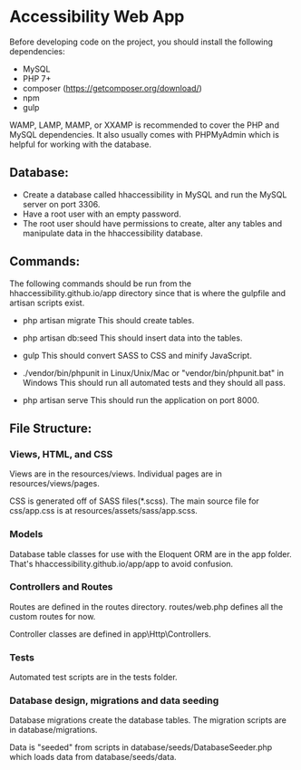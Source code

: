 # Accessibility Web App

Before developing code on the project, you should install the following dependencies:

- MySQL
- PHP 7+
- composer (https://getcomposer.org/download/)
- npm
- gulp

WAMP, LAMP, MAMP, or XXAMP is recommended to cover the PHP and MySQL dependencies.  It also usually comes with PHPMyAdmin which is helpful for working with the database.


## Database:
- Create a database called hhaccessibility in MySQL and run the MySQL server on port 3306.
- Have a root user with an empty password.
- The root user should have permissions to create, alter any tables and manipulate data in the hhaccessibility database.

## Commands:
The following commands should be run from the hhaccessibility.github.io/app directory since that is where the gulpfile and artisan scripts exist.

- php artisan migrate
	This should create tables.

- php artisan db:seed
	This should insert data into the tables.

- gulp
	This should convert SASS to CSS and minify JavaScript.

- ./vendor/bin/phpunit in Linux/Unix/Mac or "vendor/bin/phpunit.bat" in Windows
	This should run all automated tests and they should all pass.

- php artisan serve
	This should run the application on port 8000.

## File Structure:
### Views, HTML, and CSS
Views are in the resources/views.  Individual pages are in resources/views/pages.

CSS is generated off of SASS files(*.scss).  The main source file for css/app.css is at resources/assets/sass/app.scss.

### Models
Database table classes for use with the Eloquent ORM are in the app folder.  That's hhaccessibility.github.io/app/app to avoid confusion.

### Controllers and Routes
Routes are defined in the routes directory.  routes/web.php defines all the custom routes for now.

Controller classes are defined in app\Http\Controllers.

### Tests
Automated test scripts are in the tests folder.

### Database design, migrations and data seeding
Database migrations create the database tables.  The migration scripts are in database/migrations.

Data is "seeded" from scripts in database/seeds/DatabaseSeeder.php which loads data from database/seeds/data.
